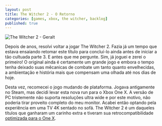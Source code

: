 ```yaml
---
layout: post
title: The Witcher 2 - O Retorno
categories: [games, xbox, the witcher, backlog]
published: true
---
```

![The Witcher 2 - Geralt](https://i.imgur.com/4QmhJgk.jpg)

Depois de anos, resolvi voltar a jogar The Witcher 2. Fazia já um tempo que estava ensaiando retomar este título para concluí-lo ainda antes de iniciar a tão cultuada parte 3. E antes que me pergunte. Sim, já joguei e zerei o primeiro! O original ainda é certamente um grande jogo e embora o tempo tenha deixado suas mêcanicas de combate um tanto quanto envelhecidas, a ambientação e história mais que compensam uma olhada até nos dias de hoje.

Desta vez, recomecei o jogo mudando de plataforma. Jogava antigamente no Steam, mas decidi levar esta nova run para o Xbox One X. A versão de PC tristemente não suporta resoluções ultra wide e por este motivo, não poderia tirar proveito completo do meu monitor. Acabei então optando pela experiência em uma TV 4K sentado no sofá. The Witcher 2 é um daqueles títulos que ganharam um carinho extra e tiveram sua retrocompatibilidade [optimizada para o One X](https://www.xbox.com/pt-BR/xbox-one/backward-compatibility?xr=shellnav).

